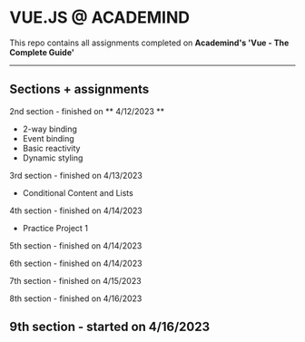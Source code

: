 # VUE.JS @ ACADEMIND
This repo contains all assignments completed on  **Academind's 'Vue - The Complete Guide'**

---

## Sections + assignments

2nd section - finished on ** 4/12/2023 **
  - 2-way binding 
  - Event binding 
  - Basic reactivity 
  - Dynamic styling
  
3rd section - finished on 4/13/2023
  - Conditional Content and Lists
  
4th section - finished on 4/14/2023
  - Practice Project 1

5th section - finished on 4/14/2023

6th section - finished on 4/14/2023

7th section - finished on 4/15/2023

8th section - finished on 4/16/2023

9th section - started on 4/16/2023
---
